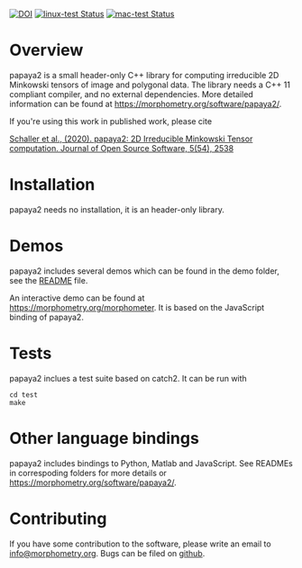 [![DOI](https://joss.theoj.org/papers/10.21105/joss.02538/status.svg)](https://doi.org/10.21105/joss.02538)
[![linux-test Status](https://github.com/morphometry/papaya2/workflows/linux-test/badge.svg)](https://github.com/morphometry/papaya2/actions)
[![mac-test Status](https://github.com/morphometry/papaya2/workflows/mac-test/badge.svg)](https://github.com/morphometry/papaya2/actions)

# Overview

papaya2 is a small header-only C++ library for computing irreducible 2D Minkowski tensors of image and polygonal data.
The library needs a C++ 11 compliant compiler, and no external dependencies.
More detailed information can be found at <https://morphometry.org/software/papaya2/>.

If you're using this work in published work, please cite

[Schaller et al., (2020). papaya2: 2D Irreducible Minkowski Tensor computation. Journal of Open Source Software, 5(54), 2538](https://doi.org/10.21105/joss.02538)

# Installation

papaya2 needs no installation, it is an header-only library.


# Demos

papaya2 includes several demos which can be found in the demo folder,
see the [README](https://github.com/morphometry/papaya2/blob/master/demos/README.md) file.

An interactive demo can be found at <https://morphometry.org/morphometer>.
It is based on the JavaScript binding of papaya2.


# Tests

papaya2 inclues a test suite based on catch2. It can be run with

    cd test
    make


# Other language bindings

papaya2 includes bindings to Python, Matlab and JavaScript.
See READMEs in correspoding folders for more details or <https://morphometry.org/software/papaya2/>.


# Contributing

If you have some contribution to the software, please write an email to <info@morphometry.org>.
Bugs can be filed on [github](https://github.com/morphometry/papaya2/issues).
